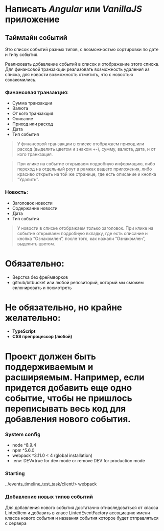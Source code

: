 # Написать *Angular* или *VanillaJS* приложение

## Таймлайн событий

Это список событий разных типов, с возможностью сортировки по дате и типу события.

Реализовать добавление событий в список и отображение этого списка. Для финансовой транзакции реализовать возможность удаления из списка, для новости возможность отметить, что с новостью ознакомились.

### Финансовая транзакция:
- Сумма транзакции
- Валюта
- От кого транзакция
- Описание
- Приход или расход
- Дата
- Тип события

> У финансовой транзакции в списке отображаем приход или расход (выделить цветом и знаком +-), сумму, валюта, дата, и от кого транкзация.

> При клике на событие открываем подробную информацию, либо переход на отдельный роут в рамках вашего приложения, либо красиво открыть на той же странице, где есть описание и кнопка “Удалить”.

### Новость:
- Заголовок новости
- Содержание новости
- Дата
- Тип события

> У новости в списке отображаем только заголовок.
> При клике на событие открываем подробную вкладку, где есть описание и кнопка “Ознакомлен”, после того, как нажали “Ознакомлен”, выделить цветом.


# Обязательно:
- Верстка без фреймворков
- github/bitbucket или любой репозиторий, который мы сможем склонировать и посмотреть

# Не обязательно, но крайне желательно:
- **TypeScript**
- **CSS препроцессор (любой)**

# Проект должен быть поддерживаемым и расширяемым. Например, если придется добавить еще одно событие, чтобы не пришлось переписывать весь код для добавления нового события.



### System config
- node ^8.9.4
- npm ^5.6.0
- webpack ^3.11.0 < 4 (global installation)
- .env: DEV=true for dev mode or remove DEV for production mode

### Starting
../events_timeline_test_task/client/> webpack

### Добавление новых типов событий
Для добавления нового события достатачно отнаследоваться от класса LintedItem и 
добавить в класс LintedEventFactory ассоциацию имени класса нового события и 
названия события которое будет отправляться с сервера
